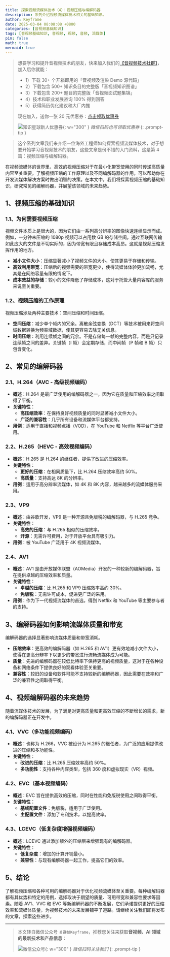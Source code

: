 ```yaml
---
title: 探索视频流媒体技术（4）：视频压缩与编解码器
description: 系列介绍视频流媒体技术相关的基础知识。
author: Keyframe
date: 2025-03-04 08:08:08 +0800
categories: [音视频基础知识]
tags: [音视频基础知识, 音视频, 视频, 音频, 流媒体]
pin: false
math: true
mermaid: true
---
```


>想要学习和提升音视频技术的朋友，快来加入我们的<a href="https://t.zsxq.com/jRprT" target="_blank" rel="noopener noreferrer">【音视频技术社群】</a>，加入后你就能：
>
>- 1）下载 30+ 个开箱即用的「音视频及渲染 Demo 源代码」
>- 2）下载包含 500+ 知识条目的完整版「音视频知识图谱」
>- 3）下载包含 200+ 题目的完整版「音视频面试题集锦」
>- 4）技术和职业发展咨询 100% 得到回答
>- 5）获得简历优化建议和大厂内推
>  
>现在加入，送你一张 20 元优惠券：<a href="https://t.zsxq.com/jRprT" target="_blank" rel="noopener noreferrer">点击领取优惠券</a>
>
>![知识星球新人优惠券](assets/img/keyframe-zsxq-coupon.png){: w="300" }
>_微信扫码也可领取优惠券_
{: .prompt-tip }



>这个系列文章我们来介绍一位海外工程师如何探索视频流媒体技术，对于想要开始学习音视频技术的朋友，这些文章是份不错的入门资料，这是第 4 篇：视频压缩与编解码器。


在视频流媒体的世界里，高效的视频压缩对于在最小化带宽使用的同时传递高质量内容至关重要。了解视频压缩的工作原理以及不同编解码器的作用，可以帮助你在开发流媒体解决方案时做出明智的决策。在本文中，我们将探索视频压缩的基础知识，研究常见的编解码器，并展望该领域的未来趋势。

## 1、视频压缩的基础知识

### 1.1、为何需要视频压缩

视频文件本质上是很大的，因为它们由一系列高分辨率的图像快速连续显示而成。例如，一分钟未压缩的 1080p 视频可以占用数 GB 的存储空间。通过互联网传输如此庞大的文件是不切实际的，因为带宽有限且存储成本高昂。这就是视频压缩发挥作用的地方。

- **减小文件大小**：压缩显著减小了视频文件的大小，使其更易于存储和传输。
- **高效利用带宽**：压缩后的视频需要的带宽更少，使得流媒体体验更加流畅，尤其是在网络容量有限的情况下。
- **成本效益的存储**：较小的文件降低了存储成本，这对于托管大量内容库的服务来说至关重要。

### 1.2、视频压缩的工作原理

视频压缩涉及两种主要技术：空间压缩和时间压缩。

- **空间压缩**：减少单个帧内的冗余。离散余弦变换（DCT）等技术被用来将空间域数据转换为频率域数据，使其更容易去除无关信息。
- **时间压缩**：利用连续帧之间的冗余。不是存储每一帧的完整内容，而是只记录连续帧之间的差异。关键帧（I 帧）会定期存储，而中间帧（P 帧和 B 帧）只包含变化。

## 2、常见的编解码器

### 2.1、H.264（AVC - 高级视频编码）

- **概述**：H.264 是最广泛使用的编解码器之一，因为它在质量和压缩效率之间取得了平衡。
- **关键特性**：
	- **高压缩效率**：在保持良好视频质量的同时显著减小文件大小。
	- **广泛的兼容性**：几乎所有设备和流媒体平台都支持。
- **用例**：适用于直播和视频点播（VOD），在 YouTube 和 Netflix 等平台广泛使用。

### 2.2、H.265（HEVC - 高效视频编码）

- **概述**：H.265 是 H.264 的继任者，提供了改进的压缩效率。
- **关键特性**：
	- **更好的压缩**：在相同质量下，比 H.264 压缩效率高约 50%。
	- **高质量**：支持高达 8K 的分辨率。
- **用例**：适用于高分辨率流媒体，如 4K 和 8K 内容，越来越多的流媒体服务采用。

### 2.3、VP9

- **概述**：由谷歌开发，VP9 是一种开源且免版税的编解码器，与 H.265 竞争。
- **关键特性**：
	- **高效的压缩**：与 H.265 相似的压缩效率。
	- **开源**：无需许可费用，对于开放平台具有吸引力。
- **用例**：被 YouTube 广泛用于 4K 视频流媒体。

### 2.4、AV1

- **概述**：AV1 是由开放媒体联盟（AOMedia）开发的一种较新的编解码器，旨在提供卓越的压缩效率和质量。
- **关键特性**：
	- **卓越的压缩**：比 H.265 和 VP9 压缩效率高约 30%。
	- **免版税**：无需许可成本，促进更广泛的采用。
- **用例**：作为下一代视频流媒体的首选，得到 Netflix 和 YouTube 等主要参与者的支持。

## 3、编解码器如何影响流媒体质量和带宽

编解码器的选择显著影响流媒体质量和带宽消耗。

- **压缩效率**：更高效的编解码器（如 H.265 和 AV1）更有效地减小文件大小，使得在更高分辨率下以更少的带宽进行流畅流媒体成为可能。
- **质量**：先进的编解码器在较低比特率下保持更高的视频质量，这对于在各种设备和网络条件下提供良好的观看体验至关重要。
- **兼容性**：较旧的设备和软件可能不支持较新的编解码器，因此需要在效率和广泛的兼容性之间取得平衡。

## 4、视频编解码器的未来趋势

随着流媒体技术的发展，为了满足对更高质量和更高效压缩的不断增长的需求，新的编解码器正在开发中。

### 4.1、VVC（多功能视频编码）

- **概述**：也称为 H.266，VVC 被设计为 H.265 的继任者，为广泛的应用提供改进的压缩和多功能性。
- **关键特性**：
	- **改进的压缩**：比 H.265 压缩效率高约 50%。
	- **多功能性**：支持各种内容类型，包括 360 度和虚拟现实（VR）视频。

### 4.2、EVC（基本视频编码）

- **概述**：EVC 旨在提供高效的压缩，同时在性能和免版税使用之间取得平衡。
- **关键特性**：
	- **基线配置文件**：免版税，适用于广泛使用。
	- **主配置文件**：添加了专利技术，以提高效率。

### 4.3、LCEVC（低复杂度增强视频编码）

- **概述**：LCEVC 通过添加额外的压缩层来增强现有的编解码器。
- **关键特性**：
	- **低复杂度**：增加的计算开销最小。
	- **兼容性**：与现有编解码器一起工作，提高它们的效率。

## 5、结论

了解视频压缩和各种可用的编解码器对于优化视频流媒体至关重要。每种编解码器都有其优势和特定的用例，选择取决于期望的质量、可用带宽和兼容性要求等因素。随着 AV1、VVC 和 EVC 等新编解码器的不断发展，它们承诺提供更好的压缩效率和流媒体质量，为视频技术的未来发展铺平了道路。请继续关注我们即将发布的文章，探索这些进步。




---

> 本文转自微信公众号 `关键帧Keyframe`，推荐您关注来获取**音视频、AI 领域的最新技术和产品信息**：
>
>![微信公众号](assets/img/keyframe-mp.jpg){: w="300" }
>_微信扫码关注我们_
{: .prompt-tip }

